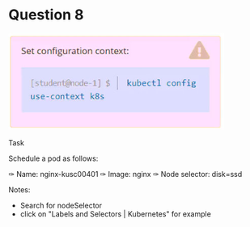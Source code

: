 # Question 8
![alt text](image.png)

Task

Schedule a pod as follows:

✑ Name: nginx-kusc00401
✑ Image: nginx
✑ Node selector: disk=ssd

Notes:
- Search for nodeSelector
- click on "Labels and Selectors | Kubernetes" for example